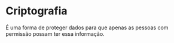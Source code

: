 # Criptografia
É uma forma de proteger dados para que apenas as pessoas com permissão possam ter essa informação. 